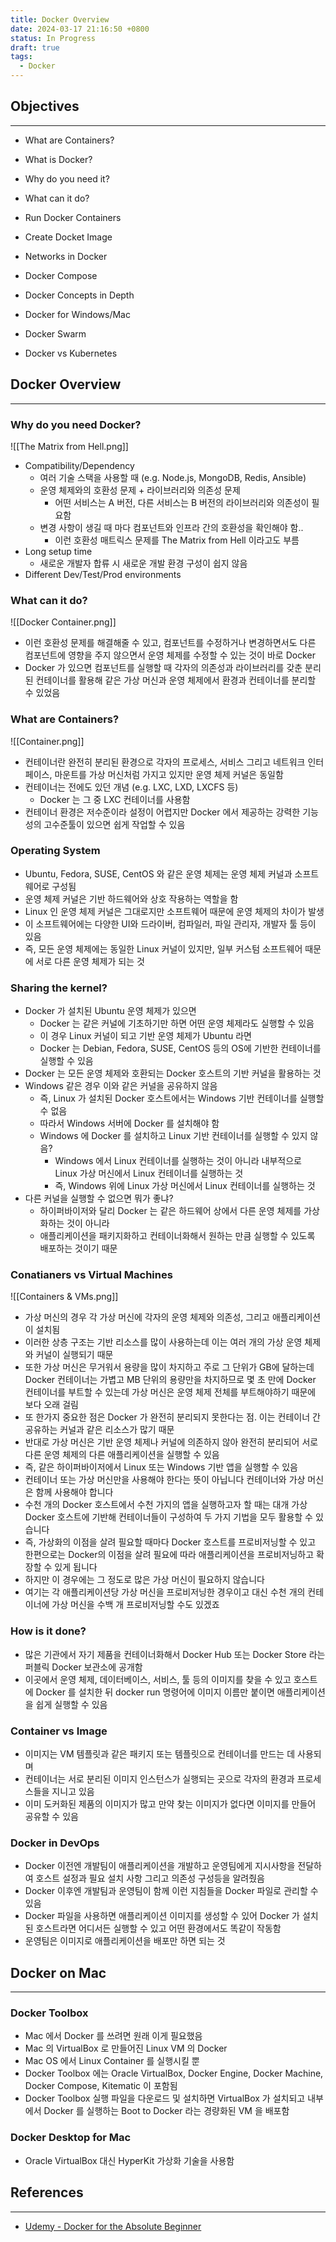 ```yaml
---
title: Docker Overview
date: 2024-03-17 21:16:50 +0800
status: In Progress
draft: true
tags:
  - Docker
---
```

 
## Objectives
---
- What are Containers?
- What is Docker?
- Why do you need it?
- What can it do?

- Run Docker Containers
- Create Docket Image
- Networks in Docker
- Docker Compose

- Docker Concepts in Depth

- Docker for Windows/Mac

- Docker Swarm
- Docker vs Kubernetes

## Docker Overview
---
### Why do you need Docker?
![[The Matrix from Hell.png]]
- Compatibility/Dependency
    - 여러 기술 스택을 사용할 때 (e.g. Node.js, MongoDB, Redis, Ansible)
    - 운영 체제와의 호환성 문제 + 라이브러리와 의존성 문제
        - 어떤 서비스는 A 버전, 다른 서비스는 B 버전의 라이브러리와 의존성이 필요함
    - 변경 사항이 생길 때 마다 컴포넌트와 인프라 간의 호환성을 확인해야 함..
        - 이런 호환성 매트릭스 문제를 The Matrix from Hell 이라고도 부름
- Long setup time
    - 새로운 개발자 합류 시 새로운 개발 환경 구성이 쉽지 않음
- Different Dev/Test/Prod environments

### What can it do?
![[Docker Container.png]]
- 이런 호환성 문제를 해결해줄 수 있고, 컴포넌트를 수정하거나 변경하면서도 다른 컴포넌트에 영향을 주지 않으면서 운영 체제를 수정할 수 있는 것이 바로 Docker
- Docker 가 있으면 컴포넌트를 실행할 때 각자의 의존성과 라이브러리를 갖춘 분리된 컨테이너를 활용해 같은 가상 머신과 운영 체제에서 환경과 컨테이너를 분리할 수 있었음

### What are Containers?
![[Container.png]]
- 컨테이너란 완전히 분리된 환경으로 각자의 프로세스, 서비스 그리고 네트워크 인터페이스, 마운트를 가상 머신처럼 가지고 있지만 운영 체제 커널은 동일함
- 컨테이너는 전에도 있던 개념 (e.g. LXC, LXD, LXCFS 등)
    - Docker 는 그 중 LXC 컨테이너를 사용함
- 컨테이너 환경은 저수준이라 설정이 어렵지만 Docker 에서 제공하는 강력한 기능성의 고수준툴이 있으면 쉽게 작업할 수 있음

### Operating System
- Ubuntu, Fedora, SUSE, CentOS 와 같은 운영 체제는 운영 체제 커널과 소프트웨어로 구성됨
- 운영 체제 커널은 기반 하드웨어와 상호 작용하는 역할을 함
- Linux 인 운영 체제 커널은 그대로지만 소프트웨어 때문에 운영 체제의 차이가 발생
- 이 소프트웨어에는 다양한 UI와 드라이버, 컴파일러, 파일 관리자, 개발자 툴 등이 있음
- 즉, 모든 운영 체제에는 동일한 Linux 커널이 있지만, 일부 커스텀 소프트웨어 때문에 서로 다른 운영 체제가 되는 것

### Sharing the kernel?
- Docker 가 설치된 Ubuntu 운영 체제가 있으면
    - Docker 는 같은 커널에 기초하기만 하면 어떤 운영 체제라도 실행할 수 있음
    - 이 경우 Linux 커널이 되고 기반 운영 체제가 Ubuntu 라면
    - Docker 는 Debian, Fedora, SUSE, CentOS 등의 OS에 기반한 컨테이너를 실행할 수 있음
- Docker 는 모든 운영 체제와 호환되는 Docker 호스트의 기반 커널을 활용하는 것
- Windows 같은 경우 이와 같은 커널을 공유하지 않음
    - 즉, Linux 가 설치된 Docker 호스트에서는 Windows 기반 컨테이너를 실행할 수 없음
    - 따라서 Windows 서버에 Docker 를 설치해야 함
    - Windows 에 Docker 를 설치하고 Linux 기반 컨테이너를 실행할 수 있지 않음?
        - Windows 에서 Linux 컨테이너를 실행하는 것이 아니라 내부적으로 Linux 가상 머신에서 Linux 컨테이너를 실행하는 것
        - 즉, Windows 위에 Linux 가상 머신에서 Linux 컨테이너를 실행하는 것
- 다른 커널을 실행할 수 없으면 뭐가 좋냐?
    - 하이퍼바이저와 달리 Docker 는 같은 하드웨어 상에서 다른 운영 체제를 가상화하는 것이 아니라
    - 애플리케이션을 패키지화하고 컨테이너화해서 원하는 만큼 실행할 수 있도록 배포하는 것이기 때문

### Conatianers vs Virtual Machines
![[Containers & VMs.png]]
- 가상 머신의 경우 각 가상 머신에 각자의 운영 체제와 의존성, 그리고 애플리케이션이 설치됨
- 이러한 상층 구조는 기반 리소스를 많이 사용하는데 이는 여러 개의 가상 운영 체제와 커널이 실행되기 때문
- 또한 가상 머신은 무거워서 용량을 많이 차지하고 주로 그 단위가 GB에 달하는데 Docker 컨테이너는 가볍고 MB 단위의 용량만을 차지하므로 몇 초 만에 Docker 컨테이너를 부트할 수 있는데 가상 머신은 운영 체제 전체를 부트해야하기 때문에 보다 오래 걸림
- 또 한가지 중요한 점은 Docker 가 완전히 분리되지 못한다는 점. 이는 컨테이너 간 공유하는 커널과 같은 리소스가 많기 때문
- 반대로 가상 머신은 기반 운영 체제나 커널에 의존하지 않아 완전히 분리되어 서로 다른 운영 체제의 다른 애플리케이션을 실행할 수 있음
- 즉, 같은 하이퍼바이저에서 Linux 또는 Windows 기반 앱을 실행할 수 있음
- 컨테이너 또는 가상 머신만을 사용해야 한다는 뜻이 아닙니다 컨테이너와 가상 머신은 함께 사용해야 합니다
- 수천 개의 Docker 호스트에서 수천 가지의 앱을 실행하고자 할 때는 대개 가상 Docker 호스트에 기반해 컨테이너들이 구성하여 두 가지 기법을 모두 활용할 수 있습니다
- 즉, 가상화의 이점을 살려 필요할 때마다 Docker 호스트를 프로비저닝할 수 있고 한편으로는 Docker의 이점을 살려 필요에 따라 애플리케이션을 프로비저닝하고 확장할 수 있게 됩니다
- 하지만 이 경우에는 그 정도로 많은 가상 머신이 필요하지 않습니다
- 여기는 각 애플리케이션당 가상 머신을 프로비저닝한 경우이고 대신 수천 개의 컨테이너에 가상 머신을 수백 개 프로비저닝할 수도 있겠죠

### How is it done?
- 많은 기관에서 자기 제품을 컨테이너화해서 Docker Hub 또는 Docker Store 라는 퍼블릭 Docker 보관소에 공개함
- 이곳에서 운영 체제, 데이터베이스, 서비스, 툴 등의 이미지를 찾을 수 있고 호스트에 Docker 를 설치한 뒤 docker run 명령어에 이미지 이름만 붙이면 애플리케이션을 쉽게 실행할 수 있음

### Container vs Image
- 이미지는 VM 템플릿과 같은 패키지 또는 템플릿으로 컨테이너를 만드는 데 사용되며
- 컨테이너는 서로 분리된 이미지 인스턴스가 실행되는 곳으로 각자의 환경과 프로세스들을 지니고 있음
- 이미 도커화된 제품의 이미지가 많고 만약 찾는 이미지가 없다면 이미지를 만들어 공유할 수 있음

### Docker in DevOps
- Docker 이전엔 개발팀이 애플리케이션을 개발하고 운영팀에게 지시사항을 전달하여 호스트 설정과 필요 설치 사항 그리고 의존성 구성등을 알려줬음
- Docker 이후엔 개발팀과 운영팀이 함께 이런 지침들을 Docker 파일로 관리할 수 있음
- Docker 파일을 사용하면 애플리케이션 이미지를 생성할 수 있어 Docker 가 설치된 호스트라면 어디서든 실행할 수 있고 어떤 환경에서도 똑같이 작동함
- 운영팀은 이미지로 애플리케이션을 배포만 하면 되는 것

## Docker on Mac
---
### Docker Toolbox
- Mac 에서 Docker 를 쓰려면 원래 이게 필요했음
- Mac 의 VirtualBox 로 만들어진 Linux VM 의 Docker
- Mac OS 에서 Linux Container 를 실행시킬 뿐
- Docker Toolbox 에는 Oracle VirtualBox, Docker Engine, Docker Machine, Docker Compose, Kitematic 이 포함됨
- Docker Toolbox 실행 파일을 다운로드 및 설치하면 VirtualBox 가 설치되고 내부에서 Docker 를 실행하는 Boot to Docker 라는 경량화된 VM 을 배포함

### Docker Desktop for Mac
- Oracle VirtualBox 대신 HyperKit 가상화 기술을 사용함

## References
---
- [Udemy - Docker for the Absolute Beginner](https://www.udemy.com/course/learn-docker/)
